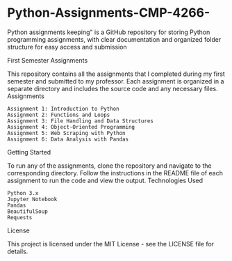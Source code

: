 # Python-Assignments-CMP-4266-
Python assignments keeping" is a GitHub repository for storing Python programming assignments, with clear documentation and organized folder structure for easy access and submission

First Semester Assignments

This repository contains all the assignments that I completed during my first semester and submitted to my professor. Each assignment is organized in a separate directory and includes the source code and any necessary files.
Assignments

    Assignment 1: Introduction to Python
    Assignment 2: Functions and Loops
    Assignment 3: File Handling and Data Structures
    Assignment 4: Object-Oriented Programming
    Assignment 5: Web Scraping with Python
    Assignment 6: Data Analysis with Pandas

Getting Started

To run any of the assignments, clone the repository and navigate to the corresponding directory. Follow the instructions in the README file of each assignment to run the code and view the output.
Technologies Used

    Python 3.x
    Jupyter Notebook
    Pandas
    BeautifulSoup
    Requests

License

This project is licensed under the MIT License - see the LICENSE file for details.
